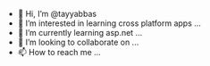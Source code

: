 - 👋 Hi, I’m @tayyabbas
- 👀 I’m interested in learning cross platform apps ...
- 🌱 I’m currently learning asp.net ...
- 💞️ I’m looking to collaborate on ...
- 📫 How to reach me ...

<!---
tayyabbas/tayyabbas is a ✨ special ✨ repository because its `README.md` (this file) appears on your GitHub profile.
You can click the Preview link to take a look at your changes.
--->
